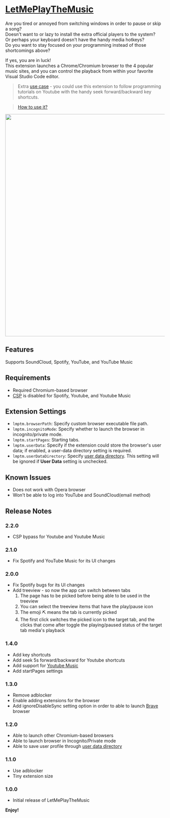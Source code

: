 # [LetMePlayTheMusic](https://marketplace.visualstudio.com/items?itemName=lanly-dev.letmeplaythemusic)

Are you tired or annoyed from switching windows in order to pause or skip a song?\
Doesn't want to or lazy to install the extra official players to the system?\
Or perhaps your keyboard doesn't have the handy media hotkeys?\
Do you want to stay focused on your programming instead of those shortcomings above?

If yes, you are in luck!\
This extension launches a Chrome/Chromium browser to the 4 popular music sites, and you can control the playback from within your favorite Visual Studio Code editor.

>Extra [use case](https://github.com/lanly-dev/VSCode-LMPTM/issues/8#issuecomment-661796089) - you could use this extension to follow programming tutorials on Youtube with the handy seek forward/backward key shortcuts.

>[How to use it?](https://github.com/lanly-dev/VSCode-LMPTM/issues/1)

<img src='./media/capture2.0.png' width='700'/>

## Features
Supports SoundCloud, Spotify, YouTube, and YouTube Music

## Requirements
- Required Chromium-based browser
- [CSP](https://developer.mozilla.org/en-US/docs/Web/HTTP/CSP) is disabled for Spotify, Youtube, and Youtube Music

## Extension Settings
* `lmptm.browserPath`: Specify custom browser executable file path.
* `lmptm.incognitoMode`: Specify whether to launch the browser in incognito/private mode.
* `lmptm.startPages`: Starting tabs.
* `lmptm.userData`: Specify if the extension could store the browser's user data; if enabled, a user-data directory setting is required.
* `lmptm.userDataDirectory`: Specify [user data directory](https://chromium.googlesource.com/chromium/src/+/master/docs/user_data_dir.md). This setting will be ignored if **User Data** setting is unchecked.

## Known Issues
- Does not work with Opera browser
- Won't be able to log into YouTube and SoundCloud(email method)

## Release Notes
### 2.2.0
- CSP bypass for Youtube and Youtube Music

### 2.1.0
- Fix Spotify and YouTube Music for its UI changes

### 2.0.0
- Fix Spotify bugs for its UI changes
- Add treeview - so now the app can switch between tabs
  1. The page has to be picked before being able to be used in the treeview
  2. You can select the treeview items that have  the play/pause icon
  3. The emoji ⛏️ means the tab is currently picked
  4. The first click switches the picked icon to the target tab, and the clicks that come after toggle the playing/paused status of the target tab media's playback

### 1.4.0
- Add key shortcuts
- Add seek 5s forward/backward for Youtube shortcuts
- Add support for [Youtube Music](https://music.youtube.com/)
- Add startPages settings

### 1.3.0
- Remove adblocker
- Enable adding extensions for the browser
- Add ignoreDisableSync setting option in order to able to launch [Brave](https://brave.com) browser

### 1.2.0
- Able to launch other Chromium-based browsers
- Able to launch browser in Incognito/Private mode
- Able to save user profile through [user data directory](https://chromium.googlesource.com/chromium/src/+/master/docs/user_data_dir.md)

### 1.1.0
- Use adblocker
- Tiny extension size

### 1.0.0
- Initial release of LetMePlayTheMusic

**Enjoy!**
